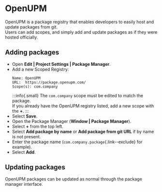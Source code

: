 # OpenUPM


OpenUPM is a package registry that enables developers to easily host and update packages from git.  
Users can add scopes, and simply add and update packages as if they were hosted officially.  

## Adding packages

- Open **Edit | Project Settings | Package Manager**.
- Add a new Scoped Registry:
  ```
  Name: OpenUPM
  URL:  https://package.openupm.com/
  Scope(s): com.company
  ```
  :::info{.small}
  The `com.company` scope must be edited to match the package.  
  If you already have the OpenUPM registry listed, add a new scope with the **+**.
  :::
- Select **Save**.
- Open the Package Manager (**Window | Package Manager**).
- Select **+** from the top left.
- Select **Add package by name** or **Add package from git URL** if by name is not present.
- Enter the package name (`com.company.package`{.link--exclude} for example).
- Select **Add**.

## Updating packages
OpenUPM packages can be updated as normal through the package manager interface.
